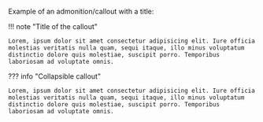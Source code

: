 Example of an admonition/callout with a title:

!!! note "Title of the callout"

    Lorem, ipsum dolor sit amet consectetur adipisicing elit. Iure officia molestias veritatis nulla quam, sequi itaque, illo minus voluptatum distinctio dolore quis molestiae, suscipit porro. Temporibus laboriosam ad voluptate omnis.

??? info "Collapsible callout"

    Lorem, ipsum dolor sit amet consectetur adipisicing elit. Iure officia molestias veritatis nulla quam, sequi itaque, illo minus voluptatum distinctio dolore quis molestiae, suscipit porro. Temporibus laboriosam ad voluptate omnis.
